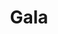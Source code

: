 ---
title: Gala
date: 
draft: false

# descripcion
description : Conjunto de aros pasantes y dije de plata y marquesita.

materials: Plata 925

color: 

dimensions: Largo dije 4,00 x 1,50 cm. Largo aros 2,50cm

code: 06-18-1060

type: "Conjuntos"

categories: [destacados]

price: $10.680,00

price_eftvo: $9.080,00

# Images
# first image will be shown in the product page
images:
  # - image: "images/path_to_image"
  # La ubicacion de las imagenes es imagenes/Conjuntos/Conjuntos.Aros y Dije/06-18-1060-gala
  - image: "./images/conjuntos/aros_y_dije/06-18-1060-gala_a.jpg"
  - image: "./images/conjuntos/aros_y_dije/06-18-1060-gala_b.jpg"
---